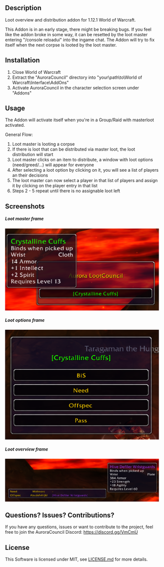 ## Description

Loot overview and distribution addon for 1.12.1 World of Warcraft.

This Addon is in an early stage, there might be breaking bugs. If you feel like the addon broke in some way, it can be resetted by the loot master entering "/console reloadui" into the ingame chat. The Addon will try to fix itself when the next corpse is looted by the loot master.

## Installation

1. Close World of Warcraft
2. Extract the "AuroraCouncil" directory into "your\path\to\World of Warcraft\Interface\AddOns\"
3. Activate AuroraCouncil in the character selection screen under "Addons"

## Usage

The Addon will activate itself when you're in a Group/Raid with masterloot activated.

General Flow:
1. Loot master is looting a corpse
2. If there is loot that can be distributed via master loot, the loot distribution will start
3. Loot master clicks on an item to distribute, a window with loot options (need/greed/...) will appear for everyone
4. After selecting a loot option by clicking on it, you will see a list of players an their decisions
5. The loot master can now select a player in that list of players and assign it by clicking on the player entry in that list
6. Steps 2 - 5 repeat until there is no assignable loot left

## Screenshots
##### Loot master frame
![Alt text](readme/lootmasterframe.png)
 
##### Loot options frame
![Alt text](readme/lootoptionsframe.png)
 
##### Loot overview frame
![Alt text](readme/overviewframe.png)

## Questions? Issues? Contributions?
If you have any questions, issues or want to contribute to the project, feel free to join the AuroraCouncil Discord:
https://discord.gg/VmCmU

## License

This Software is licensed under MIT, see [LICENSE.md](/LICENSE.md) for more details.

